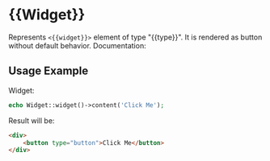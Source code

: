 # {{Widget}}

Represents `<{{widget}}>` element of type "{{type}}". It is rendered as button without default behavior. Documentation:

## Usage Example

Widget:

```php
echo Widget::widget()->content('Click Me');
```

Result will be:

```html
<div>
    <button type="button">Click Me</button>
</div>
```